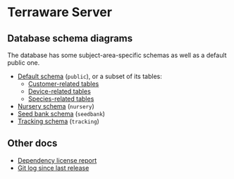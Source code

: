 # Terraware Server

## Database schema diagrams

The database has some subject-area-specific schemas as well as a default public one.

* [Default schema](schema/all/public/relationships.html) (`public`), or a subset of its tables:
  * [Customer-related tables](schema/customer/public/relationships.html)
  * [Device-related tables](schema/device/public/relationships.html)
  * [Species-related tables](schema/species/public/relationships.html)
* [Nursery schema](schema/all/nursery/relationships.html) (`nursery`)
* [Seed bank schema](schema/all/seedbank/relationships.html) (`seedbank`)
* [Tracking schema](schema/all/tracking/relationships.html) (`tracking`)

## Other docs

* [Dependency license report](license-report/index.html)
* [Git log since last release](unreleased.log)
